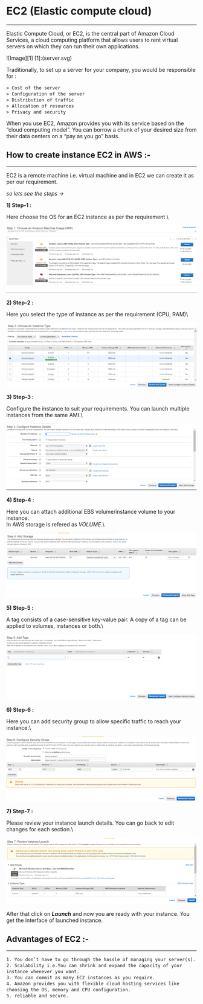 # EC2 (Elastic compute cloud)
***

Elastic Compute Cloud, or EC2, is the central part of Amazon Cloud Services, a cloud computing platform that allows users to rent virtual servers on which they can run their own applications.

 ![Image][1]                                           [1]:(server.svg)

Traditionally, to set up a server for your company, you would be responsible for :

```
> Cost of the server
> Configuration of the server
> Distribution of traffic
> Allocation of resources
> Privacy and security
```

When you use EC2, Amazon provides you with its service based on the “cloud computing model”. You can borrow a chunk of your desired size from their data centers on a “pay as you go” basis.




## How to create instance EC2 in AWS :-
***

EC2 is a remote machine i.e. virtual machine and in EC2 we can create it as per our requirement.

*so lets see the steps ->*

**1) Step-1 :** 

Here choose the OS for an EC2 instance as per the requirement \


![Image](step1.png)

**2) Step-2 :**

Here you select the type of instance as per the requirement (CPU, RAM)\

![Image](step2.png)

**3) Step-3 :**

Configure the instance to suit your requirements. You can launch multiple instances from the same AMI.\


![Image](step3.png)

**4) Step-4** :

Here you can attach additional EBS volume/instance volume to your instance.\
In AWS storage is refered as *VOLUME*.\


![Image](step4.png)

**5) Step-5 :**

A tag consists of a case-sensitive key-value pair. A copy of a tag can be applied to volumes, instances or both.\


![Image](step5.png)

**6) Step-6 :** 

Here you can add security group to allow specific traffic to reach your instance.\


![Image](step6.png)

**7) Step-7 :**

Please review your instance launch details. You can go back to edit changes for each section.\


![Image](step7.png)

After that click on ***Launch*** and now you are ready with your instance. You get the interface of launched instance. 

## Advantages of EC2 :-
***

```
1. You don’t have to go through the hassle of managing your server(s).
2. Scalability i.e.You can shrink and expand the capacity of your instance whenever you want.
3. You can commit as many EC2 instances as you require.
4. Amazon provides you with flexible cloud hosting services like choosing the OS, memory and CPU configuration.
5. reliable and secure.
```

